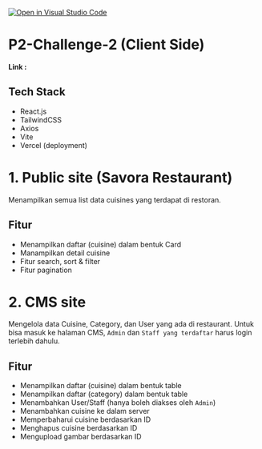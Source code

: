 [![Open in Visual Studio Code](https://classroom.github.com/assets/open-in-vscode-2e0aaae1b6195c2367325f4f02e2d04e9abb55f0b24a779b69b11b9e10269abc.svg)](https://classroom.github.com/online_ide?assignment_repo_id=19799081&assignment_repo_type=AssignmentRepo)

# P2-Challenge-2 (Client Side)

**Link :**

>

## Tech Stack

- React.js
- TailwindCSS
- Axios
- Vite
- Vercel (deployment)

# 1. Public site (Savora Restaurant)

Menampilkan semua list data cuisines yang terdapat di restoran.

## Fitur

- Menampilkan daftar (cuisine) dalam bentuk Card
- Manampilkan detail cuisine
- Fitur search, sort & filter
- Fitur pagination

# 2. CMS site

Mengelola data Cuisine, Category, dan User yang ada di restaurant. Untuk bisa masuk ke halaman CMS, `Admin` dan `Staff yang terdaftar` harus login terlebih dahulu.

## Fitur

- Menampilkan daftar (cuisine) dalam bentuk table
- Menampilkan daftar (category) dalam bentuk table
- Menambahkan User/Staff (hanya boleh diakses oleh `Admin`)
- Menambahkan cuisine ke dalam server
- Memperbaharui cuisine berdasarkan ID
- Menghapus cuisine berdasarkan ID
- Mengupload gambar berdasarkan ID

